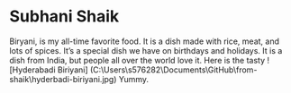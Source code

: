 # Subhani Shaik
Biryani, is my all-time favorite food. It is a dish made with rice, meat, and lots of spices. It’s a special dish we have on birthdays and holidays. It is a dish from India, but people all over the world love it.
Here is the tasty ![Hyderabadi Biriyani] (C:\Users\s576282\Documents\GitHub\from-shaik\hyderbadi-biriyani.jpg) Yummy.